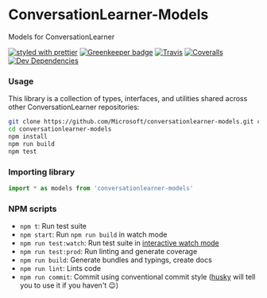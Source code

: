 # ConversationLearner-Models

Models for ConversationLearner

[![styled with prettier](https://img.shields.io/badge/styled_with-prettier-ff69b4.svg)](https://github.com/prettier/prettier)
[![Greenkeeper badge](https://badges.greenkeeper.io/Microsoft/blis-models.svg)](https://greenkeeper.io/)
[![Travis](https://img.shields.io/travis/Microsoft/blis-models.svg)](https://travis-ci.org/Microsoft/blis-models)
[![Coveralls](https://img.shields.io/coveralls/Microsoft/blis-models.svg)](https://coveralls.io/github/Microsoft/blis-models)
[![Dev Dependencies](https://david-dm.org/Microsoft/blis-models/dev-status.svg)](https://david-dm.org/Microsoft/blis-models?type=dev)

### Usage

This library is a collection of types, interfaces, and utilities shared across other ConversationLearner repositories:

```bash
git clone https://github.com/Microsoft/conversationlearner-models.git conversationlearner-models
cd conversationlearner-models
npm install
npm run build
npm test
```

### Importing library

```typescript
import * as models from 'conversationlearner-models'
```

### NPM scripts

 - `npm t`: Run test suite
 - `npm start`: Run `npm run build` in watch mode
 - `npm run test:watch`: Run test suite in [interactive watch mode](http://facebook.github.io/jest/docs/cli.html#watch)
 - `npm run test:prod`: Run linting and generate coverage
 - `npm run build`: Generate bundles and typings, create docs
 - `npm run lint`: Lints code
 - `npm run commit`: Commit using conventional commit style ([husky](https://github.com/typicode/husky) will tell you to use it if you haven't :wink:)
